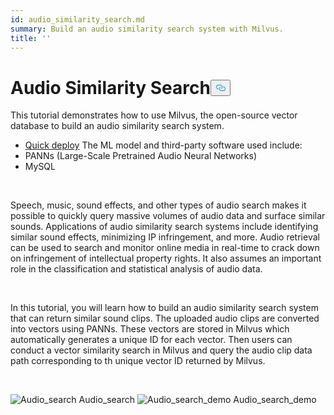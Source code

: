```yaml
---
id: audio_similarity_search.md
summary: Build an audio similarity search system with Milvus.
title: ''
---
```

<h1 id="Audio-Similarity-Search" class="common-anchor-header">Audio Similarity Search<button data-href="#Audio-Similarity-Search" class="anchor-icon" translate="no">
      <svg translate="no"
        aria-hidden="true"
        focusable="false"
        height="20"
        version="1.1"
        viewBox="0 0 16 16"
        width="16"
      >
        <path
          fill="#0092E4"
          fill-rule="evenodd"
          d="M4 9h1v1H4c-1.5 0-3-1.69-3-3.5S2.55 3 4 3h4c1.45 0 3 1.69 3 3.5 0 1.41-.91 2.72-2 3.25V8.59c.58-.45 1-1.27 1-2.09C10 5.22 8.98 4 8 4H4c-.98 0-2 1.22-2 2.5S3 9 4 9zm9-3h-1v1h1c1 0 2 1.22 2 2.5S13.98 12 13 12H9c-.98 0-2-1.22-2-2.5 0-.83.42-1.64 1-2.09V6.25c-1.09.53-2 1.84-2 3.25C6 11.31 7.55 13 9 13h4c1.45 0 3-1.69 3-3.5S14.5 6 13 6z"
        ></path>
      </svg>
    </button></h1><p>This tutorial demonstrates how to use Milvus, the open-source vector database to build an audio similarity search system.</p>
<ul>
<li><a href="https://github.com/milvus-io/bootcamp/tree/master/solutions/audio/audio_similarity_search/quick_deploy">Quick deploy</a>
The ML model and third-party software used include:</li>
<li>PANNs (Large-Scale Pretrained Audio Neural Networks)</li>
<li>MySQL</li>
</ul>
<p></br></p>
<p>Speech, music, sound effects, and other types of audio search makes it possible to quickly query massive volumes of audio data and surface similar sounds. Applications of audio similarity search systems include identifying similar sound effects, minimizing IP infringement, and more. Audio retrieval can be used to search and monitor online media in real-time to crack down on infringement of intellectual property rights. It also assumes an important role in the classification and statistical analysis of audio data.</p>
<p></br></p>
<p>In this tutorial, you will learn how to build an audio similarity search system that can return similar sound clips. The uploaded audio clips are converted into vectors using PANNs. These vectors are stored in Milvus which automatically generates a unique ID for each vector. Then users can conduct a vector similarity search in Milvus and query the audio clip data path corresponding to th unique vector ID returned by Milvus.</p>
<p><br/></p>
<p>
  <span class="img-wrapper">
    <img translate="no" src="/docs/v2.0.x/assets/audio_search.png" alt="Audio_search" class="doc-image" id="audio_search" />
    <span>Audio_search</span>
  </span>


  <span class="img-wrapper">
    <img translate="no" src="/docs/v2.0.x/assets/audio_search_demo.png" alt="Audio_search_demo" class="doc-image" id="audio_search_demo" />
    <span>Audio_search_demo</span>
  </span>
</p>
